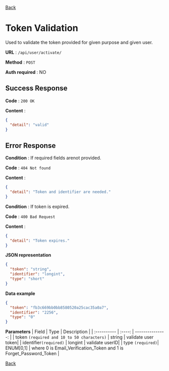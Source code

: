 [Back](../README.md)

# Token Validation

Used to validate the token provided for given purpose and given user.

**URL** : `/api/user/activate/`

**Method** : `POST`

**Auth required** : NO

## Success Response

**Code** : `200 OK`

**Content** :

```json
{
  "detail": "valid"
}
```

## Error Response

**Condition** : If required fields arenot provided.

**Code** : `404 Not found`

**Content** :

```json
{
  "detail": "Token and identifier are needed."
}
```
**Condition** : If token is expired.

**Code** : `400 Bad Request`

**Content** :

```json
{
  "detail": "Token expires."
}
```

**JSON representation**

```json
{
  "token": "string",
  "identifier": "longint",
  "type": "short"
}
```

**Data example**

```json
{
  "token": "fb3c669bb0bb8580520a25cac35a0a7",
  "identifier": "2256",
  "type": "0"
}
```

**Parameters**
| Field | Type | Description |
| :---------- | :----: | ---------------: |
| token `(required and 10 to 50 characters)` | string | validate user token|
| identifier`(required)` | longint | validate userID|
| type `(required)`| ENUM[0,1] | where 0 is Email_Verification_Token and 1 is Forget_Password_Token |

[Back](../README.md)
